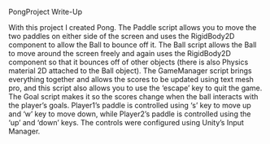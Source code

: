 PongProject Write-Up

With this project I created Pong.
The Paddle script allows you to move the two paddles on either side of the screen and uses the RigidBody2D component to allow the Ball to bounce off it.
The Ball script allows the Ball to move around the screen freely and again uses the RigidBody2D component so that it bounces off of other objects (there is also Physics material 2D attached to the Ball object).
The GameManager script brings everything together and allows the scores to be updated using text mesh pro, and this script also allows you to use the ‘escape’ key to quit the game.
The Goal script makes it so the scores change when the ball interacts with the player’s goals.
Player1’s paddle is controlled using ‘s’ key to move up and ‘w’ key to move down, while Player2’s paddle is controlled using the ‘up’ and ‘down’ keys.
The controls were configured using Unity’s Input Manager. 